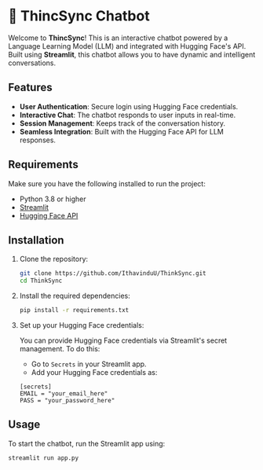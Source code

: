 # 🤖 ThincSync Chatbot

Welcome to **ThincSync**! This is an interactive chatbot powered by a Language Learning Model (LLM) and integrated with Hugging Face's API. Built using **Streamlit**, this chatbot allows you to have dynamic and intelligent conversations.

## Features

- **User Authentication**: Secure login using Hugging Face credentials.
- **Interactive Chat**: The chatbot responds to user inputs in real-time.
- **Session Management**: Keeps track of the conversation history.
- **Seamless Integration**: Built with the Hugging Face API for LLM responses.

## Requirements

Make sure you have the following installed to run the project:

- Python 3.8 or higher
- [Streamlit](https://streamlit.io/)
- [Hugging Face API](https://huggingface.co/)

## Installation

1. Clone the repository:

    ```bash
    git clone https://github.com/IthavinduU/ThinkSync.git
    cd ThinkSync
    ```

2. Install the required dependencies:

    ```bash
    pip install -r requirements.txt
    ```

3. Set up your Hugging Face credentials:
   
   You can provide Hugging Face credentials via Streamlit's secret management. To do this:
   
   - Go to `Secrets` in your Streamlit app.
   - Add your Hugging Face credentials as:
   
    ```
    [secrets]
    EMAIL = "your_email_here"
    PASS = "your_password_here"
    ```

## Usage

To start the chatbot, run the Streamlit app using:

```bash
streamlit run app.py
